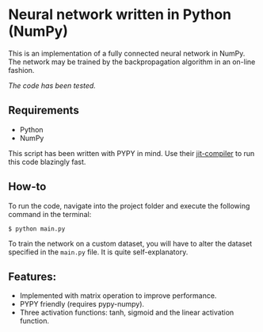 # Neural network written in Python (NumPy)
This is an implementation of a fully connected neural network in NumPy. The network may be trained by the backpropagation algorithm in an on-line fashion. 

*The code has been tested.*

## Requirements
 * Python
 * NumPy

This script has been written with PYPY in mind. Use their [jit-compiler](http://pypy.org/download.html) to run this code blazingly fast.

## How-to
To run the code, navigate into the project folder and execute the following command in the terminal:

`$ python main.py`

To train the network on a custom dataset, you will have to alter the dataset specified in the `main.py` file. It is quite self-explanatory.

## Features:
 * Implemented with matrix operation to improve performance.
 * PYPY friendly (requires pypy-numpy).
 * Three activation functions: tanh, sigmoid and the linear activation function.
